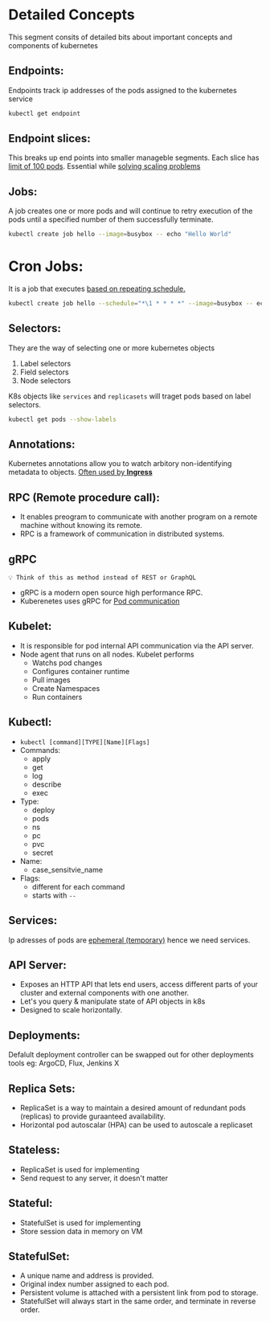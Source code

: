 # Detailed Concepts

This segment consits of detailed bits about important concepts and components of kubernetes

## Endpoints:
Endpoints track ip addresses of the pods assigned to the kubernetes service
```bash
kubectl get endpoint
```

## Endpoint slices:
This breaks up end points into smaller manageble segments. Each slice has <u>limit of 100 pods</u>. Essential while <u>solving scaling problems</u>

## Jobs:
A job creates one or more pods and will continue to retry execution of the pods until a specified number of them successfully terminate.
```bash
kubectl create job hello --image=busybox -- echo "Hello World"
```

# Cron Jobs:
It is a job that executes <u>based on repeating schedule.</u>

```bash
kubectl create job hello --schedule="*\1 * * * *" --image=busybox -- echo "Hello World"
```

## Selectors:
They are the way of selecting one or more kubernetes objects
1. Label selectors
2. Field selectors
3. Node selectors

K8s objects like `services` and `replicasets` will traget  pods based on label selectors.

```bash
kubectl get pods --show-labels
```

## Annotations:
Kubernetes annotations allow you to watch arbitory non-identifying metadata to objects. <u>Often used by **Ingress**</u>

## RPC (Remote procedure call):
- It enables preogram to communicate with another program on a remote machine without knowing its remote.
- RPC is a framework of communication in distributed systems.

## gRPC
```💡 Think of this as method instead of REST or GraphQL```

- gRPC is a modern open source high performance RPC. 
- Kuberenetes uses gRPC for <u>Pod communication</u>

## Kubelet:
- It is responsible for pod internal API communication via the API server.
- Node agent that runs on all nodes. Kubelet performs
    - Watchs pod changes
    - Configures container runtime
    - Pull images
    - Create Namespaces
    - Run containers

## Kubectl:
- `kubectl [command][TYPE][Name][Flags]`
- Commands: 
    - apply
    - get
    - log
    - describe
    - exec
- Type:
    - deploy
    - pods
    - ns
    - pc
    - pvc
    - secret
- Name:
    - case_sensitvie_name
- Flags:
    - different for each command
    - starts with `--`

## Services:
Ip adresses of pods are <u>ephemeral (temporary)</u> hence we need services.

## API Server:
- Exposes an HTTP API that lets end users, access different parts of your cluster and external components with one another.
- Let's you query & manipulate state of API objects in k8s
- Designed to scale horizontally.

## Deployments:
Defalult deployment controller can be swapped out for other deployments tools eg: ArgoCD, Flux, Jenkins X

## Replica Sets:
- ReplicaSet is a way to maintain a desired amount of redundant pods (replicas) to provide guraanteed availability.
- Horizontal pod autoscalar (HPA) can be used to autoscale a replicaset

## Stateless:
- ReplicaSet is used for implementing
- Send request to any server, it doesn't matter

## Stateful:
- StatefulSet is used for implementing
- Store session data in memory on VM

## StatefulSet:
- A unique name and address is provided.
- Original index number assigned to each pod.
- Persistent volume is attached with a persistent link from pod to storage.
- StatefulSet will always start in the same order, and terminate in reverse order.
